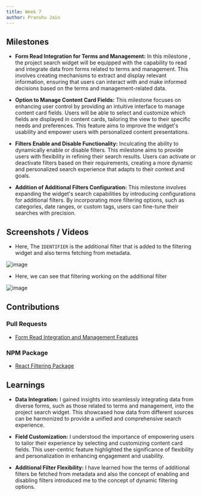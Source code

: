 ```yaml
---
title: Week 7
author: Pranshu Jain
---
```


## Milestones

- **Form Read Integration for Terms and Management:** In this milestone , the project search widget will be equipped with the capability to read and integrate data from forms related to terms and management. This involves creating mechanisms to extract and display relevant information, ensuring that users can interact with and make informed decisions based on the terms and management-related data.

- **Option to Manage Content Card Fields:** This milestone focuses on enhancing user control by providing an intuitive interface to manage content card fields. Users will be able to select and customize which fields are displayed in content cards, tailoring the view to their specific needs and preferences. This feature aims to improve the widget's usability and empower users with personalized content presentations.

- **Filters Enable and Disable Functionality:** Inculcating the ability to dynamically enable or disable filters. This milestone aims to provide users with flexibility in refining their search results. Users can activate or deactivate filters based on their requirements, creating a more dynamic and personalized search experience that adapts to their context and goals.

- **Addition of Additional Filters Configuration:** This milestone involves expanding the widget's search capabilities by introducing configurations for additional filters. By incorporating more filtering options, such as categories, date ranges, or custom tags, users can fine-tune their searches with precision.

## Screenshots / Videos

- Here, The `IDENTIFIER` is the additional filter that is added to the filtering widget and also terms fetching from metadata.

![image](https://github.com/Pranshu321/c4gt-milestones/assets/86917304/ed8eb8b5-fae9-4ac9-b365-8db028ca7b1e)

- Here, we can see that filtering working on the additional filter

![image](https://github.com/Pranshu321/c4gt-milestones/assets/86917304/21852254-b1d0-40ca-b981-e64859b5af35)


## Contributions


### Pull Requests

- [Form Read Integration and Management Features](https://github.com/komalm/searchwidget/pull/5)

### NPM Package
- [React Filtering Package](https://www.npmjs.com/package/filtering-package)

## Learnings

- **Data Integration:** I gained insights into seamlessly integrating data from diverse forms, such as those related to terms and management, into the project search widget. This showcased how data from different sources can be harmonized to provide a unified and comprehensive search experience.

- **Field Customization:** I understood the importance of empowering users to tailor their experience by selecting and customizing content card fields. This user-centric feature highlighted the significance of flexibility and personalization in enhancing engagement and usability.

- **Additional Filter Flexibility:** I have learned how the terms of additional filters be fetched from metadata and also the concept of enabling and disabling filters introduced me to the concept of dynamic filtering options.
